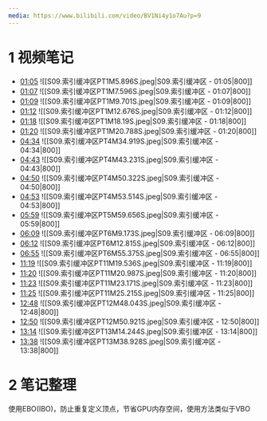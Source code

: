 ```yaml
---
media: https://www.bilibili.com/video/BV1Ni4y1o7Au?p=9
---
```

# 1 视频笔记
- [01:05](https://www.bilibili.com/video/BV1Ni4y1o7Au?p=9&t=65.895665#t=01:05.90) ![[S09.索引缓冲区PT1M5.896S.jpeg|S09.索引缓冲区 - 01:05|800]] 
- [01:07](https://www.bilibili.com/video/BV1Ni4y1o7Au?p=9&t=67.595708#t=01:07.60) ![[S09.索引缓冲区PT1M7.596S.jpeg|S09.索引缓冲区 - 01:07|800]] 
- [01:09](https://www.bilibili.com/video/BV1Ni4y1o7Au?p=9&t=69.700845#t=01:09.70) ![[S09.索引缓冲区PT1M9.701S.jpeg|S09.索引缓冲区 - 01:09|800]] 
- [01:12](https://www.bilibili.com/video/BV1Ni4y1o7Au?p=9&t=72.676437#t=01:12.68) ![[S09.索引缓冲区PT1M12.676S.jpeg|S09.索引缓冲区 - 01:12|800]] 
- [01:18](https://www.bilibili.com/video/BV1Ni4y1o7Au?p=9&t=78.189842#t=01:18.19) ![[S09.索引缓冲区PT1M18.19S.jpeg|S09.索引缓冲区 - 01:18|800]] 
- [01:20](https://www.bilibili.com/video/BV1Ni4y1o7Au?p=9&t=80.787959#t=01:20.79) ![[S09.索引缓冲区PT1M20.788S.jpeg|S09.索引缓冲区 - 01:20|800]] 
- [04:34](https://www.bilibili.com/video/BV1Ni4y1o7Au?p=9&t=274.919362#t=04:34.92) ![[S09.索引缓冲区PT4M34.919S.jpeg|S09.索引缓冲区 - 04:34|800]] 
- [04:43](https://www.bilibili.com/video/BV1Ni4y1o7Au?p=9&t=283.230665#t=04:43.23) ![[S09.索引缓冲区PT4M43.231S.jpeg|S09.索引缓冲区 - 04:43|800]] 
- [04:50](https://www.bilibili.com/video/BV1Ni4y1o7Au?p=9&t=290.322076#t=04:50.32) ![[S09.索引缓冲区PT4M50.322S.jpeg|S09.索引缓冲区 - 04:50|800]] 
- [04:53](https://www.bilibili.com/video/BV1Ni4y1o7Au?p=9&t=293.514031#t=04:53.51) ![[S09.索引缓冲区PT4M53.514S.jpeg|S09.索引缓冲区 - 04:53|800]] 
- [05:59](https://www.bilibili.com/video/BV1Ni4y1o7Au?p=9&t=359.656358#t=05:59.66) ![[S09.索引缓冲区PT5M59.656S.jpeg|S09.索引缓冲区 - 05:59|800]] 
- [06:09](https://www.bilibili.com/video/BV1Ni4y1o7Au?p=9&t=369.17342#t=06:09.17) ![[S09.索引缓冲区PT6M9.173S.jpeg|S09.索引缓冲区 - 06:09|800]] 
- [06:12](https://www.bilibili.com/video/BV1Ni4y1o7Au?p=9&t=372.815005#t=06:12.82) ![[S09.索引缓冲区PT6M12.815S.jpeg|S09.索引缓冲区 - 06:12|800]] 
- [06:55](https://www.bilibili.com/video/BV1Ni4y1o7Au?p=9&t=415.37506#t=06:55.38) ![[S09.索引缓冲区PT6M55.375S.jpeg|S09.索引缓冲区 - 06:55|800]] 
- [11:19](https://www.bilibili.com/video/BV1Ni4y1o7Au?p=9&t=679.536#t=11:19.54) ![[S09.索引缓冲区PT11M19.536S.jpeg|S09.索引缓冲区 - 11:19|800]] 
- [11:20](https://www.bilibili.com/video/BV1Ni4y1o7Au?p=9&t=680.987221#t=11:20.99) ![[S09.索引缓冲区PT11M20.987S.jpeg|S09.索引缓冲区 - 11:20|800]] 
- [11:23](https://www.bilibili.com/video/BV1Ni4y1o7Au?p=9&t=683.171216#t=11:23.17) ![[S09.索引缓冲区PT11M23.171S.jpeg|S09.索引缓冲区 - 11:23|800]] 
- [11:25](https://www.bilibili.com/video/BV1Ni4y1o7Au?p=9&t=685.214946#t=11:25.21) ![[S09.索引缓冲区PT11M25.215S.jpeg|S09.索引缓冲区 - 11:25|800]] 
- [12:48](https://www.bilibili.com/video/BV1Ni4y1o7Au?p=9&t=768.042742#t=12:48.04) ![[S09.索引缓冲区PT12M48.043S.jpeg|S09.索引缓冲区 - 12:48|800]] 
- [12:50](https://www.bilibili.com/video/BV1Ni4y1o7Au?p=9&t=770.921164#t=12:50.92) ![[S09.索引缓冲区PT12M50.921S.jpeg|S09.索引缓冲区 - 12:50|800]] 
- [13:14](https://www.bilibili.com/video/BV1Ni4y1o7Au?p=9&t=794.243735#t=13:14.24) ![[S09.索引缓冲区PT13M14.244S.jpeg|S09.索引缓冲区 - 13:14|800]] 
- [13:38](https://www.bilibili.com/video/BV1Ni4y1o7Au?p=9&t=818.928032#t=13:38.93) ![[S09.索引缓冲区PT13M38.928S.jpeg|S09.索引缓冲区 - 13:38|800]] 
# 2 笔记整理
使用EBO(IBO)，防止重复定义顶点，节省GPU内存空间，使用方法类似于VBO